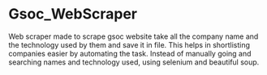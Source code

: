 # Gsoc_WebScraper
Web scraper made to scrape gsoc website take all the company name and the technology used by them and save it in file. This helps in shortlisting companies easier by automating the task. Instead of manually going and searching names and technology used, using selenium and beautiful soup.
